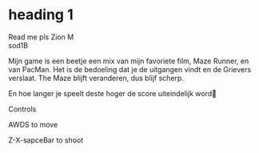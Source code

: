 # heading 1 
  Read me pls
  Zion M  
   sod1B 

Mijn game is een beetje een mix van mijn favoriete film, Maze Runner, en van PacMan. Het is de bedoeling dat je de uitgangen vindt en de Grievers verslaat. The Maze blijft veranderen, dus blijf scherp. 

En hoe langer je speelt deste hoger de score uiteindelijk word🐇 

Controls 

AWDS to move 

Z-X-sapceBar to shoot 